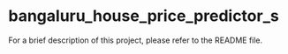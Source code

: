 # bangaluru_house_price_predictor_s
For a brief description of this project, please refer to the README file.
